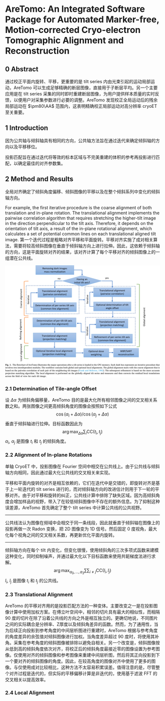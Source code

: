 # AreTomo: An Integrated Software Package for Automated Marker-free, Motion-corrected Cryo-electron Tomographic Alignment and Reconstruction

## 0 Abstract

通过校正平面内旋转、平移，更重要的是 tilt series 内由光束引起的运动局部运动，AreTomo 可以生成足够精确的断层图像，直接用于子断层平均。另一个主要应用是在 tilt series 采集的同时即时重建断层图像，为用户提供样本质量的实时反馈，以便用户对采集参数进行必要的调整。AreTomo 发现校正全局运动后的残余局部运动在 $\pm80\AA$ 范围内，这表明精确校正局部运动对高分辨率 cryoET 至关重要。

## 1 Introduction

因为公共轴与倾斜轴具有相同的方向，公共轴方法旨在通过迭代来确定倾斜轴的方向以及平移移位。

投影匹配旨在通过迭代将等效的标本区域与不完美重建的体积的参考再投影进行匹配，以确定最佳的对齐参数集。

## 2 Method and Results

全局对齐确定了倾斜角度偏移、倾斜图像的平移以及在整个倾斜系列中变化的倾斜轴方向。

For example, the first iterative procedure is the coarse align­ment of both translation and in-plane rotation. The translational align­ment implements the pairwise correlation algorithm that requires stretching the higher-tilt image in the direction perpendicular to the tilt axis. Therefore, it depends on the orientation of tilt axis, a result of the in-plane rotational alignment, which calculates a set of potential common lines on each translational aligned tilt image.
第一个迭代过程是粗略对齐平移和平面旋转。平移对齐实施了成对相关算法，需要将较高倾斜图像在垂直于倾斜轴方向上进行拉伸。因此，这依赖于倾斜轴的方向，这是平面旋转对齐的结果，该对齐计算了每个平移对齐的倾斜图像上的一组潜在公共线。

![](images/aretomo.png)

### 2.1 Determination of  Tile-angle Offset

设 $\Delta\alpha$ 为倾斜角偏移量，AreTomo 目的是最大化所有相邻图像之间的交叉相关系数之和。两张图像之间更高倾斜角度的图像会按照如下公式
$$
\cos(\alpha_i+\Delta\alpha)/\cos(\alpha_j+\Delta\alpha)
$$
垂直于倾斜轴进行拉伸。目标函数因此为
$$
\arg\max_{\Delta\alpha}\sum_{i}\mathrm{CC}(t_i,t_j)
$$
$\alpha_i$, $\alpha_j$ 是图像 $t_i$ 和 $t_j$ 的倾斜角度。

### 2.2 Alignment of In-plane Rotations

单轴 CryoET 中，投影图像在 Fourier 空间中相交在公共线上。由于公共线与倾斜轴方向相同，因此通过最大化公共线的交叉相关来实现。

平移和平面内旋转的对齐是相互依赖的，它们在迭代中是交错的，即旋转对齐是基于上一轮迭代的 tilt series 进行的，而对倾斜轴方向的改进估计则用于下一轮的平移对齐。由于对平移和旋转的纠正，公共线计算中排除了缺失区域。因为高倾斜角度会增加样品的视野，带入了在较低倾斜图像中不存在的额外信息。为了抑制这种误差源，AreTomo 首先确定了整个 tilt series 中计算公共线的公共视野。

---

公共线法认为图像在频域中会相交于同一条线段，因此就垂直于倾斜轴在图像上的投影再做一次 Radon 变换，把 2D 图像变为 1D 信号。然后固定 0 度视角，最大化每个视角之间的交叉相关系数，再更新优化平面内旋转。

---

倾斜轴方向在每个 tilt 内变化，但变化很慢，使用倾斜角的三次多项式函数来建模这种变化，同时抑制噪声，并通过最大化以下目标函数来使用共轭梯度法进行求解。
$$
\arg\max_{a_0,\dots,a_3}\sum\sum_{i\ne j}\mathrm{CC}(l_i, l_j)
$$
$l_i$, $l_j$ 是图像 $t_i$ 和 $t_j$ 的公共线。

### 2.3 Translational Alignment

AreTomo 的平移对齐用的是投影匹配方法的一种变体。主要改变之一是在投影图像计算中使用加权方案。在傅立叶空间中，相邻的切片具有最大的相似性，而相隔 90 度的切片在除了沿着公共线的方向之外是相互独立的。更确切地说，不同图片之间的实际耦合是分辨率、Z厚度以及倾斜角差异的函数。然而，为了通用性，当为后续正向投影到参考角度的中间层析图进行重建时，AreTomo 根据与参考角度的角度差异的余弦值对倾斜图像进行加权。当角度差异超过 90 度时，将使用其补角。采集在参考角度的倾斜图像被排除以避免自相关。另一个改变是，倾斜图像按从低到高的倾斜角度依次对齐，将校正后的倾斜角度最接近零的图像设置为参考图像。仅使用对齐的倾斜图像和参考图像来重建中间层析图，然后将其正向投影到下一个要对齐的倾斜图像的角度。因此，在较高角度的图像对齐中使用了更多的图像。与仅使用成对比较相比，这种方法不太容易积累误差。值得注意的是，尽管整个对齐过程是迭代的，但实际的平移偏移计算是非迭代的，使用基于滤波 FFT 的交叉相关以提高效率。

### 2.4 Local Alignment

